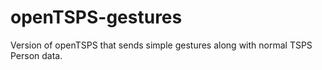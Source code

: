 openTSPS-gestures
=================

Version of openTSPS that sends simple gestures along with normal TSPS Person data.